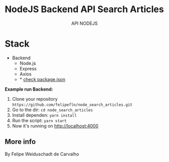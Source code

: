 # NodeJS Backend API Search Articles

<p align="center">
API NODEJS

# Stack

- Backend
  - Node.js
  - Express
  - Axios
  - \* [check package.json](/package.json)

**Example run Backend:**

1. Clone your repository `https://github.com/felipefln/node_search_articles.git`
2. Go to the dir: `cd node_search_articles`
3. Install dependen: `yarn install`
4. Run the script: `yarn start`
5. Now it's running on [http://localhost:4000](http://localhost:4000)

## More info

By Felipe Weiduschadt de Carvalho
